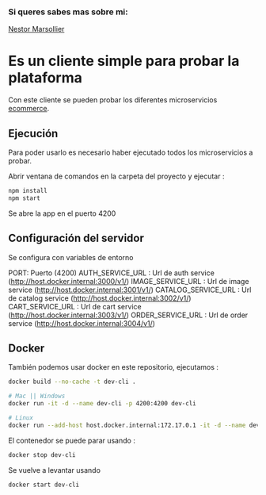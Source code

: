### Si queres sabes mas sobre mi:
[Nestor Marsollier](https://github.com/nmarsollier/profile)

# Es un cliente simple para probar la plataforma

Con este cliente se pueden probar los diferentes microservicios [ecommerce](https://github.com/nmarsollier/ecommerce).

## Ejecución

Para poder usarlo es necesario haber ejecutado todos los microservicios a probar.

Abrir ventana de comandos en la carpeta del proyecto y ejecutar :

```bash
npm install
npm start
```

Se abre la app en el puerto 4200

## Configuración del servidor

Se configura con variables de entorno

PORT: Puerto (4200)
AUTH_SERVICE_URL : Url de auth service (http://host.docker.internal:3000/v1/)
IMAGE_SERVICE_URL : Url de image service (http://host.docker.internal:3001/v1/)
CATALOG_SERVICE_URL : Url de catalog service (http://host.docker.internal:3002/v1/)
CART_SERVICE_URL : Url de cart service (http://host.docker.internal:3003/v1/)
ORDER_SERVICE_URL : Url de order service (http://host.docker.internal:3004/v1/)

## Docker

También podemos usar docker en este repositorio, ejecutamos :

```bash
docker build --no-cache -t dev-cli .

# Mac || Windows
docker run -it -d --name dev-cli -p 4200:4200 dev-cli

# Linux
docker run --add-host host.docker.internal:172.17.0.1 -it -d --name dev-cli -p 4200:4200 dev-cli
```

El contenedor se puede parar usando :

```bash
docker stop dev-cli
```

Se vuelve a levantar usando

```bash
docker start dev-cli
```
